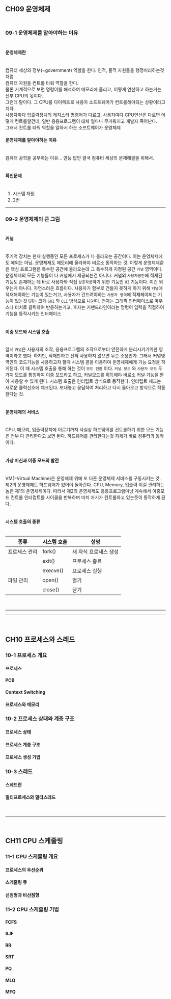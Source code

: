 ## CH09 운영체제<br><br>
### 09-1 운영체제를 알아야하는 이유<br><br>
#### 운영체제란<br><br>
컴퓨터 세상의 정부(=government) 역할을 한다. 인적, 물적 자원들을 행정처리하는것 처럼<br>
컴퓨터 자원을 컨트롤 타워 역할을 한다.<br>
물론 기계적으로 보면 명령어를 해석하여 메모리에 올리고, 어떻게 연산하고 하는거는 전부 CPU의 몫이다.<br>
그런데 말이다. 그 CPU를 다이렉트로 사용자 소프트웨어가 컨트롤해야되는 상황이라고 치자. <br>
사용자마다 입출력장치의 레지스터 명령어가 다르고, 사용자마다 CPU연산은 다르면 어떻게 컨트롤할건데, 일반 응용프로그램이 대체 얼마나 무거워지고 개발자 죽어난다. <br>
그래서 컨트롤 타워 역할을 알하서 하는 소프트웨어가 운영체제<br>

#### 운영체제를 알아야하는 이유<br><br>

컴퓨터 공학을 공부하는 이유... 만능 답안 결국 컴퓨터 세상의 문제해결을 위해서.<br><br>



#### 확인문제<br><br>

1. 시스템 자원
2. 2번

---

### 09-2 운영체제의 큰 그림<br><br>

#### 커널<br><br>

주기억 장치는 현재 실행중인 모든 프로세스가 다 올라오는 공간이다. 
이는 운영체제에도 예외는 아님. 운영체제도 메모리에 올라와야 비로소 동작하는 것.
이렇게 운영체제같은 핵심 프로그램은 특수한 공간에 올라오는데 그 특수하게 지정된 공간 `커널` 영역이다.
운영체제의 모든 기능들이 다 커널에서 제공되는건 아니다. 커널외 `사용자공간`에 적재된 기능도 존재하는 데 바로 사용자와 직접 `상호작용`하기 위한 기능인 `UI` 기능이다.
이건 외우는게 아니다. 자연스러운 흐름이다. 사용자가 함부로 건들지 못하게 하기 위해 `커널`에 적재해야하는 기능이 있는거고, 사용자가 건드려야하는 `사용자 영역`에 적재헤야되는 기능이 있는것
UI는 크게 `GUI` 와 `CLI` 방식으로 나뉜다. 전자는 그래픽 인터페이스로 마우스나 터치로 클릭하여 반응하는거고, 후자는 커맨드라인이라는 명령어 입력을 직접하여 기능을 동작시키는 인터페이스<br><br>

#### 이중 모드와 시스템 호출<br><br>

앞서 `커널`은 사용자의 조작, 응용프로그램의 조작으로부터 안전하게 분리시키기위한 영역이라고 했다. 하지만, 적재만하고 전혀 사용하지 않으면 무슨 소용인가.
그래서 커널영역안의 코드기능을 사용하고자 할때 시스템 콜을 이용하여 운영체제에게 기능 요청을 하게된다.
이 때 시스템 호출을 통해 하는 것이 `모드 전환` 이다. `커널 모드` 와 `사용자 모드` 두 가지 모드를 통칭하여 이중 모드라고 하고, 커널모드를 획득해야 비로소 커널 기능을 받아 사용할 수 있게 된다.
시스템 호출은 인터럽트 방식으로 동작한다. 인터럽트 체크는 새로운 클럭신호에 체크된다. 보내놓고 응답하여 처리하고 다시 돌아오고 방식으로 작동한다는 것.<br><br>

#### 운영체제의 서비스<br><br>

CPU, 메모리, 입출력장치에 이르기까지 사실상 하드웨어를 컨트롤하기 위한 모든 기능은 전부 다 관리한다고 보면 된다. 하드웨어를 관리한다는것 자체가 바로 컴퓨터의 동작이다.<br><br>

#### 가상 머신과 이중 모드의 발전<br><br>

VM(=Virtual Machine)은 운영체제 위에 또 다른 운영체제 서비스를 구동시키는 것.
제2의 운영체제도 하드웨어가 있어야 돌아간다. CPU, Memory, 입출력
이걸 관리하는 놈은 제1의 운영체제이다. 
따라서 제2의 운영체제도 응용프로그램마냥 계속해서 이중모드 컨트롤 인터럽트를 사이클을 반복하며 마치 자기가 컨트롤하고 있는듯이 동작하게 된다.<br><br>

#### 시스템 호출의 종류<br><br>


| 종류          | 시스템 호출 | 설명                  |
| ------------- | ----------- | --------------------- |
| 프로세스 관리 | fork()      | 새 자식 프로세스 생성 |
|               | exit()      | 프로세스 종료         |
|               | execve()    | 프로세스 실행         |
| 파일 관리     | open()      | 열기                  |
|               | close()     | 닫기                      |


<br>

---
---

<br>

## CH10 프로세스와 스레드

### 10-1 프로세스 개요

#### 프로세스

#### PCB

#### Context Switching

#### 프로세스와 메모리

### 10-2 프로세스 상태와 계층 구조

#### 프로세스 상태

#### 프로세스 계층 구조

#### 프로세스 생성 기법

### 10-3 스레드

#### 스레드란

#### 멀티프로세스와 멀티스레드

<br>

---

<br>

## CH11 CPU 스케줄링

### 11-1 CPU 스케줄링 개요

#### 프로세스의 우선순위

#### 스케줄링 큐

#### 선점형과 비선점형

### 11-2 CPU 스케줄링 기법

#### FCFS

#### SJF

#### RR

#### SRT

#### PQ

#### MLQ

#### MFQ